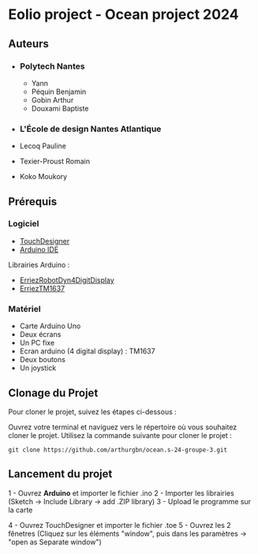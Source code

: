 # Eolio project - Ocean project 2024 

## Auteurs
- ### Polytech Nantes
  - Yann
  - Péquin Benjamin
  - Gobin Arthur
  - Douxami Baptiste
    
-  ### L'École de design Nantes Atlantique
  - Lecoq Pauline
  - Texier-Proust Romain
  - Koko Moukory

## Prérequis

### Logiciel 
- [TouchDesigner](https://derivative.ca/download)
- [Arduino IDE](https://www.arduino.cc/en/software)

Librairies Arduino   : 
  - [ErriezRobotDyn4DigitDisplay](https://github.com/Erriez/ErriezRobotDyn4DigitDisplay)
  - [ErriezTM1637](https://github.com/Erriez/ErriezTM1637)
    
### Matériel
  - Carte Arduino Uno
  - Deux écrans
  - Un PC fixe
  - Ecran arduino (4 digital display) : TM1637
  - Deux boutons
  - Un joystick

    

## Clonage du Projet
Pour cloner le projet, suivez les étapes ci-dessous :

Ouvrez votre terminal et naviguez vers le répertoire où vous souhaitez cloner le projet.
Utilisez la commande suivante pour cloner le projet :
```git
git clone https://github.com/arthurgbn/ocean.s-24-groupe-3.git
```
## Lancement du projet 

1 - Ouvrez **Arduino** et importer le fichier .ino
2 - Importer les librairies (Sketch -> Include Library -> add .ZIP library)
3 - Upload le programme sur la carte

4 - Ouvrez TouchDesigner et importer le fichier .toe
5 - Ouvrez les 2 fênetres (Cliquez sur les éléments "window", puis dans les paramètres -> "open as Separate window")

  

